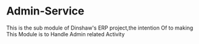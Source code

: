 # Admin-Service
This is the sub module of Dinshaw's ERP project,the intention Of to making This Module is to Handle Admin related Activity
